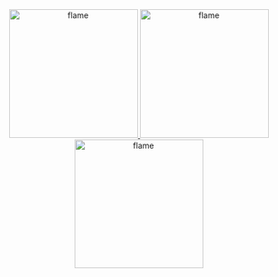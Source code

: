 <div align="center">
  <a href="https://github.com/wabscale">
    <img alt="flame" src="https://c.tenor.com/CgGUXc-LDc4AAAAC/hacker-pc.gif" width="228" />
  </a>
  <a href="https://github.com/wabscale">
     <img alt="flame" src="https://c.tenor.com/CgGUXc-LDc4AAAAC/hacker-pc.gif" width="228" />
  </a>
  <a href="https://github.com/wabscale">
     <img alt="flame" src="https://c.tenor.com/CgGUXc-LDc4AAAAC/hacker-pc.gif" width="228" />
  </a>
</div>
